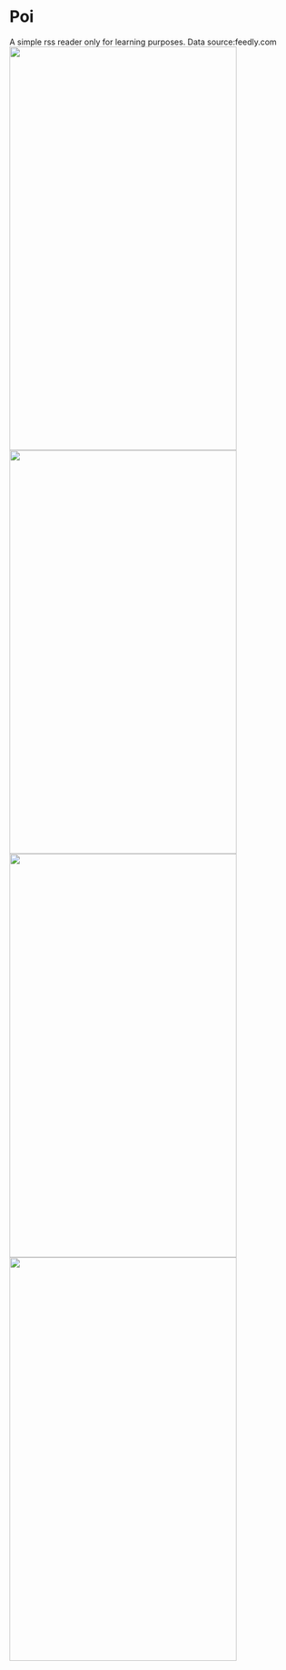 # Poi
A simple rss reader only for learning purposes.
Data source:feedly.com
<img src="https://raw.github.com/kaninohon/Poi/master/screenshots/1.png" width="400" height="711"/>
<img src="https://raw.github.com/kaninohon/Poi/master/screenshots/2.png" width="400" height="711"/> 
<img src="https://raw.github.com/kaninohon/Poi/master/screenshots/3.png" width="400" height="711"/> 
<img src="https://raw.github.com/kaninohon/Poi/master/screenshots/4.png" width="400" height="711"/> 
 
